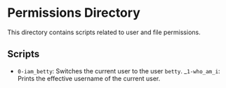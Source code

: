 # Permissions Directory
This directory contains scripts related to user and file permissions.

## Scripts
- `0-iam_betty`: Switches the current user to the user `betty`.
_`1-who_am_i`: Prints the effective username of the current user.
